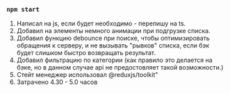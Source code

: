 ### `npm start`

1. Написал на js, если будет необходимо - перепишу на ts. 
2. Добавил на элементы немного анимации при подгрузке списка.
3. Добавил функцию debounce при поиске, чтобы оптимизировать обращения к серверу, и не вызывать "рывков" списка, если бэк будет слишком быстро возвращать результат.
4. Добавил фильтрацию по категории (как правило это делается на бэке, но в данном случае api не предостовляет такой возможности.)
5. Стейт менеджер использовал @reduxjs/toolkit" 
6. Затрачено 4.30 - 5.0 часов 